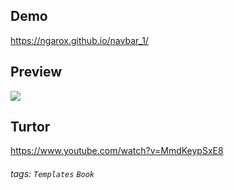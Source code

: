 Demo
---
https://ngarox.github.io/navbar_1/

Preview
---
![](https://i.imgur.com/L3R6Rvt.png)

Turtor
---
https://www.youtube.com/watch?v=MmdKeypSxE8

###### tags: `Templates` `Book`
